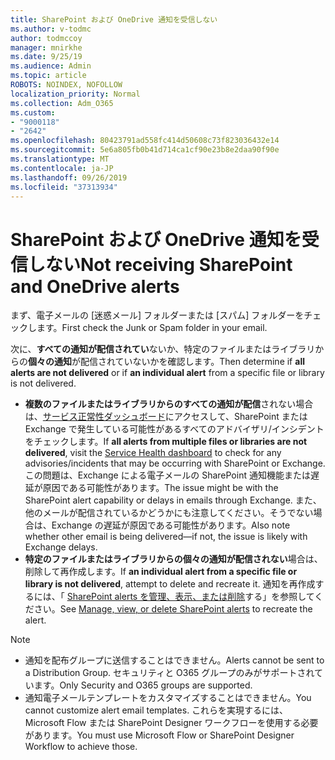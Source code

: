 ```yaml
---
title: SharePoint および OneDrive 通知を受信しない
ms.author: v-todmc
author: todmccoy
manager: mnirkhe
ms.date: 9/25/19
ms.audience: Admin
ms.topic: article
ROBOTS: NOINDEX, NOFOLLOW
localization_priority: Normal
ms.collection: Adm_O365
ms.custom:
- "9000118"
- "2642"
ms.openlocfilehash: 80423791ad558fc414d50608c73f823036432e14
ms.sourcegitcommit: 5e6a805fb0b41d714ca1cf90e23b8e2daa90f90e
ms.translationtype: MT
ms.contentlocale: ja-JP
ms.lasthandoff: 09/26/2019
ms.locfileid: "37313934"
---
```

# <a name="not-receiving-sharepoint-and-onedrive-alerts"></a><span data-ttu-id="20f9f-102">SharePoint および OneDrive 通知を受信しない</span><span class="sxs-lookup"><span data-stu-id="20f9f-102">Not receiving SharePoint and OneDrive alerts</span></span>

<span data-ttu-id="20f9f-103">まず、電子メールの [迷惑メール] フォルダーまたは [スパム] フォルダーをチェックします。</span><span class="sxs-lookup"><span data-stu-id="20f9f-103">First check the Junk or Spam folder in your email.</span></span>

<span data-ttu-id="20f9f-104">次に、**すべての通知が配信されてい**ないか、特定のファイルまたはライブラリからの**個々の通知**が配信されていないかを確認します。</span><span class="sxs-lookup"><span data-stu-id="20f9f-104">Then determine if **all alerts are not delivered** or if **an individual alert** from a specific file or library is not delivered.</span></span>

- <span data-ttu-id="20f9f-105">**複数のファイルまたはライブラリからのすべての通知が配信**されない場合は、[サービス正常性ダッシュボード](https://nam06.safelinks.protection.outlook.com/?url=https%3A%2F%2Fadmin.microsoft.com%2FAdminPortal%2FHome%23%2Fservicehealth&data=02%7C01%7Cv-todmc%40microsoft.com%7C2cd2037aa7304711d2bc08d741fae254%7C72f988bf86f141af91ab2d7cd011db47%7C1%7C0%7C637050418099632638&sdata=35FUOTleK0Sc0z%2B7N7Vm0tOgXplyeOe3LcIzqRziGXc%3D&reserved=0)にアクセスして、SharePoint または Exchange で発生している可能性があるすべてのアドバイザリ/インシデントをチェックします。</span><span class="sxs-lookup"><span data-stu-id="20f9f-105">If **all alerts from multiple files or libraries are not delivered**, visit the [Service Health dashboard](https://nam06.safelinks.protection.outlook.com/?url=https%3A%2F%2Fadmin.microsoft.com%2FAdminPortal%2FHome%23%2Fservicehealth&data=02%7C01%7Cv-todmc%40microsoft.com%7C2cd2037aa7304711d2bc08d741fae254%7C72f988bf86f141af91ab2d7cd011db47%7C1%7C0%7C637050418099632638&sdata=35FUOTleK0Sc0z%2B7N7Vm0tOgXplyeOe3LcIzqRziGXc%3D&reserved=0) to check for any advisories/incidents that may be occurring with SharePoint or Exchange.</span></span> <span data-ttu-id="20f9f-106">この問題は、Exchange による電子メールの SharePoint 通知機能または遅延が原因である可能性があります。</span><span class="sxs-lookup"><span data-stu-id="20f9f-106">The issue might be with the SharePoint alert capability or delays in emails through Exchange.</span></span> <span data-ttu-id="20f9f-107">また、他のメールが配信されているかどうかにも注意してください。そうでない場合は、Exchange の遅延が原因である可能性があります。</span><span class="sxs-lookup"><span data-stu-id="20f9f-107">Also note whether other email is being delivered—if not, the issue is likely with Exchange delays.</span></span>
- <span data-ttu-id="20f9f-108">**特定のファイルまたはライブラリからの個々の通知が配信されない**場合は、削除して再作成します。</span><span class="sxs-lookup"><span data-stu-id="20f9f-108">If **an individual alert from a specific file or library is not delivered**, attempt to delete and recreate it.</span></span> <span data-ttu-id="20f9f-109">通知を再作成するには、「 [SharePoint alerts を管理、表示、または削除](https://nam06.safelinks.protection.outlook.com/?url=https%3A%2F%2Fsupport.office.com%2Farticle%2Fmanage-view-or-delete-sharepoint-alerts-99dfb19c-9a90-4a8c-aba1-aa8c8afb0de2%3Fui%3Den-US%26rs%3D%26ad%3DUS%23ID0EAADAAA%3DOnline&data=02%7C01%7Cv-todmc%40microsoft.com%7C2cd2037aa7304711d2bc08d741fae254%7C72f988bf86f141af91ab2d7cd011db47%7C1%7C0%7C637050418099632638&sdata=AkE%2BjiG6%2BA59llp2DGcg4uHHUjaUDUnAlK5ax%2Fepn3E%3D&reserved=0)する」を参照してください。</span><span class="sxs-lookup"><span data-stu-id="20f9f-109">See [Manage, view, or delete SharePoint alerts](https://nam06.safelinks.protection.outlook.com/?url=https%3A%2F%2Fsupport.office.com%2Farticle%2Fmanage-view-or-delete-sharepoint-alerts-99dfb19c-9a90-4a8c-aba1-aa8c8afb0de2%3Fui%3Den-US%26rs%3D%26ad%3DUS%23ID0EAADAAA%3DOnline&data=02%7C01%7Cv-todmc%40microsoft.com%7C2cd2037aa7304711d2bc08d741fae254%7C72f988bf86f141af91ab2d7cd011db47%7C1%7C0%7C637050418099632638&sdata=AkE%2BjiG6%2BA59llp2DGcg4uHHUjaUDUnAlK5ax%2Fepn3E%3D&reserved=0) to recreate the alert.</span></span>

> [!NOTE]
> - <span data-ttu-id="20f9f-110">通知を配布グループに送信することはできません。</span><span class="sxs-lookup"><span data-stu-id="20f9f-110">Alerts cannot be sent to a Distribution Group.</span></span> <span data-ttu-id="20f9f-111">セキュリティと O365 グループのみがサポートされています。</span><span class="sxs-lookup"><span data-stu-id="20f9f-111">Only Security and O365 groups are supported.</span></span>
> - <span data-ttu-id="20f9f-112">通知電子メールテンプレートをカスタマイズすることはできません。</span><span class="sxs-lookup"><span data-stu-id="20f9f-112">You cannot customize alert email templates.</span></span> <span data-ttu-id="20f9f-113">これらを実現するには、Microsoft Flow または SharePoint Designer ワークフローを使用する必要があります。</span><span class="sxs-lookup"><span data-stu-id="20f9f-113">You must use Microsoft Flow or SharePoint Designer Workflow to achieve those.</span></span>
